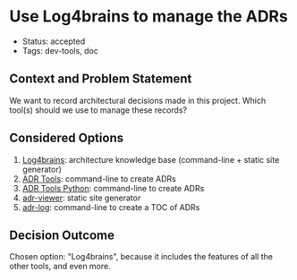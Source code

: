 # Use Log4brains to manage the ADRs

- Status: accepted
- Tags: dev-tools, doc

## Context and Problem Statement

We want to record architectural decisions made in this project.
Which tool(s) should we use to manage these records?

## Considered Options

1. [Log4brains](https://github.com/thomvaill/log4brains): architecture knowledge base (command-line + static site generator)
2. [ADR Tools](https://github.com/npryce/adr-tools): command-line to create ADRs
3. [ADR Tools Python](https://bitbucket.org/tinkerer_/adr-tools-python/src/master/): command-line to create ADRs
4. [adr-viewer](https://github.com/mrwilson/adr-viewer): static site generator
5. [adr-log](https://adr.github.io/adr-log/): command-line to create a TOC of ADRs

## Decision Outcome

Chosen option: "Log4brains", because it includes the features of all the other tools, and even more.
